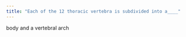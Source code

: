 ```yaml
---
title: "Each of the 12 thoracic vertebra is subdivided into a____"
---
```

body and a vertebral arch

